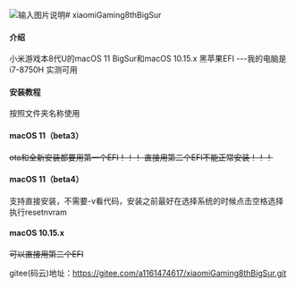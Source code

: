 ![输入图片说明](https://github.com/1161474617/xiaomiGaming8thBigSur/blob/master/BigSur.png)# xiaomiGaming8thBigSur

#### 介绍
小米游戏本8代U的macOS 11 BigSur和macOS 10.15.x 黑苹果EFI
---我的电脑是i7-8750H 实测可用

#### 安装教程
按照文件夹名称使用

#### macOS 11（beta3）
~~ota和全新安装都要用第一个EFI！！！
直接用第二个EFI不能正常安装！！！~~
#### macOS 11（beta4）
支持直接安装，不需要-v看代码，安装之前最好在选择系统的时候点击空格选择执行resetnvram

#### macOS 10.15.x
~~可以直接用第二个EFI~~

gitee(码云)地址：https://gitee.com/a1161474617/xiaomiGaming8thBigSur.git




